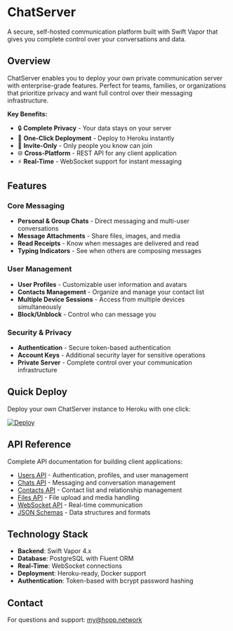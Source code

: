 # ChatServer

A secure, self-hosted communication platform built with Swift Vapor that gives you complete control over your conversations and data.

## Overview

ChatServer enables you to deploy your own private communication server with enterprise-grade features. Perfect for teams, families, or organizations that prioritize privacy and want full control over their messaging infrastructure.

**Key Benefits:**
- 🔒 **Complete Privacy** - Your data stays on your server
- 🚀 **One-Click Deployment** - Deploy to Heroku instantly  
- 👥 **Invite-Only** - Only people you know can join
- 🌐 **Cross-Platform** - REST API for any client application
- ⚡ **Real-Time** - WebSocket support for instant messaging

## Features

### Core Messaging
- **Personal & Group Chats** - Direct messaging and multi-user conversations
- **Message Attachments** - Share files, images, and media
- **Read Receipts** - Know when messages are delivered and read
- **Typing Indicators** - See when others are composing messages

### User Management  
- **User Profiles** - Customizable user information and avatars
- **Contacts Management** - Organize and manage your contact list
- **Multiple Device Sessions** - Access from multiple devices simultaneously
- **Block/Unblock** - Control who can message you

### Security & Privacy
- **Authentication** - Secure token-based authentication
- **Account Keys** - Additional security layer for sensitive operations
- **Private Server** - Complete control over your communication infrastructure

## Quick Deploy

Deploy your own ChatServer instance to Heroku with one click:

[![Deploy](https://www.herokucdn.com/deploy/button.svg)](https://heroku.com/deploy?template=https://github.com/maratal/ChatServer)

## API Reference

Complete API documentation for building client applications:

- [Users API](Docs/APIREF-Users.md) - Authentication, profiles, and user management
- [Chats API](Docs/APIREF-Chats.md) - Messaging and conversation management  
- [Contacts API](Docs/APIREF-Contacts.md) - Contact list and relationship management
- [Files API](Docs/APIREF-Files.md) - File upload and media handling
- [WebSocket API](Docs/APIREF-WebSocket.md) - Real-time communication
- [JSON Schemas](Docs/APIREF-JSON.md) - Data structures and formats

## Technology Stack

- **Backend**: Swift Vapor 4.x
- **Database**: PostgreSQL with Fluent ORM
- **Real-Time**: WebSocket connections
- **Deployment**: Heroku-ready, Docker support
- **Authentication**: Token-based with bcrypt password hashing

## Contact

For questions and support: my@hopp.network
